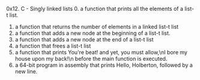 0x12. C - Singly linked lists
0. a function that prints all the elements of a list-t list.
1. a function that returns the number of elements in a linked list-t list
2. a function that adds a new node at the beginning of a list-t list.
3. a function that adds a new node at the end of a list-t list
4. a function that frees a list-t list
5. a function that prints You're beat! and yet, you must allow,\nI bore my house upon my back!\n before the main function is executed.
6. a 64-bit program in assembly that prints Hello, Holberton, followed by a new line.
